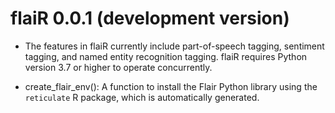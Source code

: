
# flaiR 0.0.1 (development version)

* The features in flaiR currently include part-of-speech tagging, sentiment tagging, and named entity recognition tagging.  flaiR requires Python version 3.7  or higher to operate concurrently.

* create_flair_env(): A function to install the Flair Python library using the `reticulate` R package, which is automatically generated.


